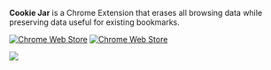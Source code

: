 **Cookie Jar** is a Chrome Extension that erases all browsing data while preserving data useful for existing bookmarks.

[![Chrome Web Store](https://img.shields.io/chrome-web-store/v/kkiiipjojjiecidkhgagdkppinddcigl.svg?style=flat-square)]()
[![Chrome Web Store](https://img.shields.io/chrome-web-store/d/kkiiipjojjiecidkhgagdkppinddcigl.svg?style=flat-square)]()

![][preview]

[preview]: https://github.com/pioug/cookie-jar/blob/main/store/screenshot-1.png
